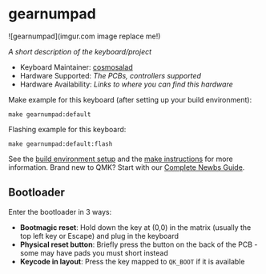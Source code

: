 # gearnumpad

![gearnumpad](imgur.com image replace me!)

*A short description of the keyboard/project*

* Keyboard Maintainer: [cosmosalad](https://github.com/cosmosalad)
* Hardware Supported: *The PCBs, controllers supported*
* Hardware Availability: *Links to where you can find this hardware*

Make example for this keyboard (after setting up your build environment):

    make gearnumpad:default

Flashing example for this keyboard:

    make gearnumpad:default:flash

See the [build environment setup](https://docs.qmk.fm/#/getting_started_build_tools) and the [make instructions](https://docs.qmk.fm/#/getting_started_make_guide) for more information. Brand new to QMK? Start with our [Complete Newbs Guide](https://docs.qmk.fm/#/newbs).

## Bootloader

Enter the bootloader in 3 ways:

* **Bootmagic reset**: Hold down the key at (0,0) in the matrix (usually the top left key or Escape) and plug in the keyboard
* **Physical reset button**: Briefly press the button on the back of the PCB - some may have pads you must short instead
* **Keycode in layout**: Press the key mapped to `QK_BOOT` if it is available
